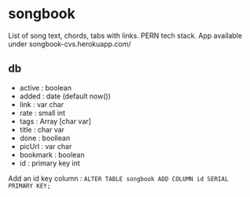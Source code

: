 # songbook

List of song text, chords, tabs with links. PERN tech stack.
App available under songbook-cvs.herokuapp.com/

## db

- active : boolean
- added : date (default now())
- link : var char
- rate : small int
- tags : Array [char var]
- title : char var
- done : boollean
- picUrl : var char
- bookmark : boolean
- id : primary key int

Add an id key column : `ALTER TABLE songbook ADD COLUMN id SERIAL PRIMARY KEY;`